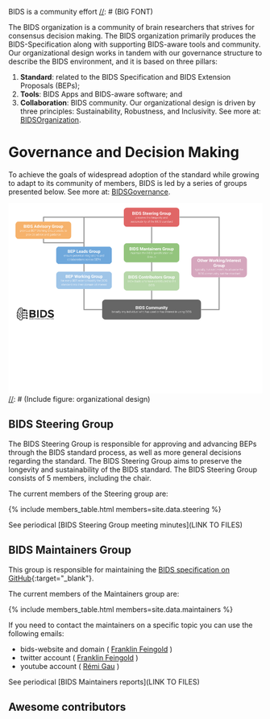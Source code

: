 ---
---

BIDS is a community effort
[//]: # (BIG FONT)

The BIDS organization is a community of brain researchers that strives for consensus decision making. The BIDS organization primarily produces the BIDS-Specification along with supporting BIDS-aware tools and community. Our organizational design works in tandem with our governance structure to describe the BIDS environment, and it is based on three pillars: 

1) **Standard**: related to the BIDS Specification and BIDS Extension Proposals (BEPs); 
2) **Tools**: BIDS Apps and BIDS-aware software; and 
3) **Collaboration**: BIDS community. 
Our organizational design is driven by three principles: Sustainability, Robustness, and Inclusivity. See more at: [BIDSOrganization](LINK).


# Governance and Decision Making

To achieve the goals of widespread adoption of the standard while growing to adapt to its community of members, BIDS is led by a series of groups presented below. See more at: [BIDSGovernance](LINK).

![leadership_figure](./assets/img/BIDS_Organizational_Design.png "BIDS Organizational Design")
[//]: # (Include figure: organizational design)

## BIDS Steering Group

The BIDS Steering Group is responsible for approving and advancing BEPs
through the BIDS standard process, as well as more general decisions
regarding the standard. The BIDS Steering Group aims to preserve the
longevity and sustainability of the BIDS standard. The BIDS Steering
Group consists of 5 members, including the chair.

The current members of the Steering group are:

{% include members_table.html members=site.data.steering %}

See periodical [BIDS Steering Group meeting minutes](LINK TO FILES)


## BIDS Maintainers Group

This group is responsible for maintaining the [BIDS specification on
GitHub](https://github.com/bids-standard/bids-specification){:target="_blank"}. 

The current members of the Maintainers group are:

{% include members_table.html members=site.data.maintainers %}

If you need to contact the maintainers on a specific topic you can use the following emails:

- bids-website and domain ( [Franklin Feingold](mailto:bids.maintenance+website@gmail.com) )
- twitter account ( [Franklin Feingold](mailto:bids.maintenance+twitter@gmail.com) )
- youtube account ( [Rémi Gau](mailto:bids.maintenance+youtube@gmail.com) )

See periodical [BIDS Maintainers reports](LINK TO FILES)

## Awesome contributors

[//]: # (Create a similar table with GitHub contributors)

